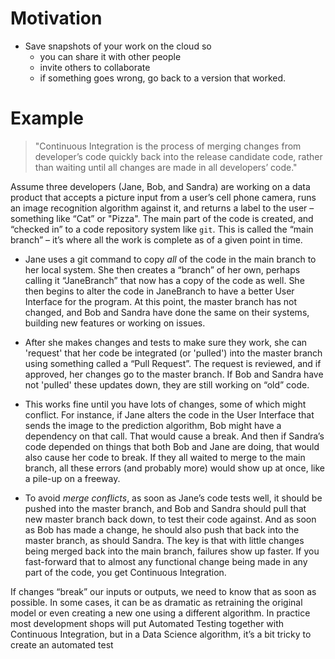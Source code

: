 # Motivation

- Save snapshots of your work on the cloud so
  - you can share it with other people
  - invite others to collaborate
  - if something goes wrong, go back to a version that worked.


# Example

> "Continuous Integration is the process of merging changes from developer’s code quickly back into the release candidate code, rather than waiting until all changes are made in all developers’ code."

 Assume three developers (Jane, Bob, and Sandra) are working on a data product that accepts a picture input from a user’s cell phone camera, runs an image recognition algorithm against it, and returns a label to the user – something like “Cat” or "Pizza".  The main part of the code is created, and “checked in” to a code repository system like `git`. This is called the “main branch” – it’s where all the work is complete as of a given point in time.  

 - Jane uses a git command to copy *all* of the code in the main branch to her local system. She then creates a “branch” of her own, perhaps calling it “JaneBranch” that now has a copy of the code as well. She then begins to alter the code in JaneBranch to have a better User Interface for the program. At this point, the master branch has not changed, and Bob and Sandra have done the same on their systems, building new features or working on issues.

- After she makes changes and tests to make sure they work, she can 'request' that her code be integrated (or 'pulled') into the master branch using something called a “Pull Request”. The request is reviewed, and if approved, her changes go to the master branch. If Bob and Sandra have not 'pulled' these updates down, they are still working on “old” code.

- This works fine until you have lots of changes, some of which might conflict. For instance, if Jane alters the code in the User Interface that sends the image to the prediction algorithm, Bob might have a dependency on that call. That would cause a break. And then if Sandra’s code depended on things that both Bob and Jane are doing, that would also cause her code to break. If they all waited to merge to the main branch, all these errors (and probably more) would show up at once, like a pile-up on a freeway.

- To avoid _merge conflicts_, as soon as Jane’s code tests well, it should be pushed into the master branch, and Bob and Sandra should pull that new master branch back down, to test their code against. And as soon as Bob has made a change, he should also push that back into the master branch, as should Sandra. The key is that with little changes being merged back into the main branch, failures show up faster. If you fast-forward that to almost any functional change being made in any part of the code, you get Continuous Integration.

If changes “break” our inputs or outputs, we need to know that as soon as possible. In some cases, it can be as dramatic as retraining the original model or even creating a new one using a different algorithm. In practice most development shops will put Automated Testing together with Continuous Integration, but in a Data Science algorithm, it’s a bit tricky to create an automated test
